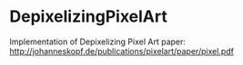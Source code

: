 # DepixelizingPixelArt
Implementation of Depixelizing Pixel Art paper: http://johanneskopf.de/publications/pixelart/paper/pixel.pdf

